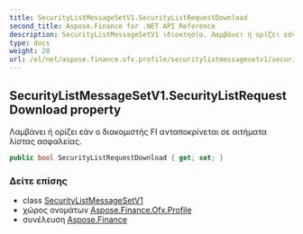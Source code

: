 ```yaml
---
title: SecurityListMessageSetV1.SecurityListRequestDownload
second_title: Aspose.Finance for .NET API Reference
description: SecurityListMessageSetV1 ιδιοκτησία. Λαμβάνει ή ορίζει εάν ο διακομιστής FI ανταποκρίνεται σε αιτήματα λίστας ασφαλείας.
type: docs
weight: 20
url: /el/net/aspose.finance.ofx.profile/securitylistmessagesetv1/securitylistrequestdownload/
---
```

## SecurityListMessageSetV1.SecurityListRequestDownload property

Λαμβάνει ή ορίζει εάν ο διακομιστής FI ανταποκρίνεται σε αιτήματα λίστας ασφαλείας.

```csharp
public bool SecurityListRequestDownload { get; set; }
```

### Δείτε επίσης

* class [SecurityListMessageSetV1](../)
* χώρος ονομάτων [Aspose.Finance.Ofx.Profile](../../securitylistmessagesetv1/)
* συνέλευση [Aspose.Finance](../../../)


